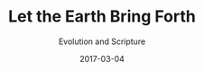 ---
date: 2017-03-04
dateYear: 2017
isbn: 9781589581265
title: Let the Earth Bring Forth
subtitle: Evolution and Scripture
description: "A century ago in 1809, Charles Darwin was born. Fifty years later, he published a scientific treatise describing the process of speciation that launched what appeared to be a challenge to the traditional religious interpretation of how life was created on earth. The controversy has erupted anew in the last decade as Creationists and Young Earth adherents challenge school curricula and try to displace 'the theory of evolution.' This book is filled with fascinating examples of speciation by the well-known process of mutation but also by the less well-known processes of sexual recombination and polyploidy. In addition to the fossil record, Howard Stutz examines the evidence from the embryo stages of human beings and other creatures to show how selection and differentiation moved development in certain favored directions while leaving behind evidence of earlier, discarded developments. Anatomy, biochemistry, and genetics are all examined in their turn. With rigorously scientific clarity but in language accessible to a popular audience, the book proceeds to its conclusion, reached after a lifetime of study: the divine map of creation is one supported by both scientific evidence and the scriptures. This is a book to be read, not only for its fascinating scientific insights, but also for a new appreciation of well-known scriptures."
cover: cover-let-the-earth-bring-forth.jpeg
coverGoogle: https://books.google.com/books/content?id=qIWRSQAACAAJ&printsec=frontcover&img=1&zoom=1&source=gbs_api
pageCount: 87
authors: Howard C. Stutz
publishers: undefined
published: 2011
publishedYear: 2010
shelves:
- non-fiction
---